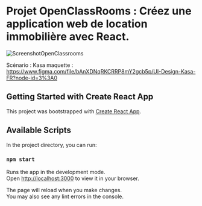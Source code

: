 # Projet OpenClassRooms : Créez une application web de location immobilière avec React. 


![ScreenshotOpenClassrooms](https://user-images.githubusercontent.com/108926881/222146693-0055e336-9f52-43b6-87bd-0dba328073ea.png)


Scénario : Kasa
maquette : https://www.figma.com/file/bAnXDNqRKCRRP8mY2gcb5p/UI-Design-Kasa-FR?node-id=3%3A0 


## Getting Started with Create React App

This project was bootstrapped with [Create React App](https://github.com/facebook/create-react-app).

## Available Scripts

In the project directory, you can run:

### `npm start`

Runs the app in the development mode.\
Open [http://localhost:3000](http://localhost:3000) to view it in your browser.

The page will reload when you make changes.\
You may also see any lint errors in the console.

